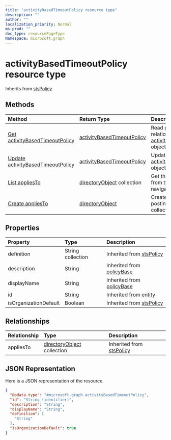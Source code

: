 ```yaml
---
title: "activityBasedTimeoutPolicy resource type"
description: ""
author: ""
localization_priority: Normal
ms.prod: ""
doc_type: resourcePageType
Namespace: microsoft.graph
---
```



# activityBasedTimeoutPolicy resource type




Inherits from [stsPolicy](../resources/stsPolicy.md)

## Methods
|Method|Return Type|Description|
|:---|:---|:---|
|[Get activityBasedTimeoutPolicy](../api/activitybasedtimeoutpolicy-get.md)|[activityBasedTimeoutPolicy](../resources/activityBasedTimeoutPolicy.md)|Read properties and relationships of the [activityBasedTimeoutPolicy](../resources/activitybasedtimeoutpolicy.md) object.|
|[Update activityBasedTimeoutPolicy](../api/activitybasedtimeoutpolicy-update.md)|[activityBasedTimeoutPolicy](../resources/activityBasedTimeoutPolicy.md)|Update the properties of a [activityBasedTimeoutPolicy](../resources/activitybasedtimeoutpolicy.md) object.|
|[List appliesTo](../api/activitybasedtimeoutpolicy-list-appliesto.md)|[directoryObject](../resources/directoryObject.md) collection|Get the directoryObjects from the appliesTo navigation property.|
|[Create appliesTo](../api/activitybasedtimeoutpolicy-post-appliesto.md)|[directoryObject](../resources/directoryObject.md)|Create appliesTo by posting to the appliesTo collection.|

## Properties
|Property|Type|Description|
|:---|:---|:---|
|definition|String collection| Inherited from [stsPolicy](../resources/stsPolicy.md)|
|description|String| Inherited from [policyBase](../resources/policyBase.md)|
|displayName|String| Inherited from [policyBase](../resources/policyBase.md)|
|id|String| Inherited from [entity](../resources/entity.md)|
|isOrganizationDefault|Boolean| Inherited from [stsPolicy](../resources/stsPolicy.md)|

## Relationships
|Relationship|Type|Description|
|:---|:---|:---|
|appliesTo|[directoryObject](../resources/directoryObject.md) collection| Inherited from [stsPolicy](../resources/stsPolicy.md)|

## JSON Representation
Here is a JSON representation of the resource.
<!-- {
  "blockType": "resource",
  "keyProperty": "id",
  "@odata.type": "microsoft.graph.activityBasedTimeoutPolicy",
  "baseType": "microsoft.graph.stsPolicy",
  "openType": false
}
-->
``` json
{
  "@odata.type": "#microsoft.graph.activityBasedTimeoutPolicy",
  "id": "String (identifier)",
  "description": "String",
  "displayName": "String",
  "definition": [
    "String"
  ],
  "isOrganizationDefault": true
}
```

